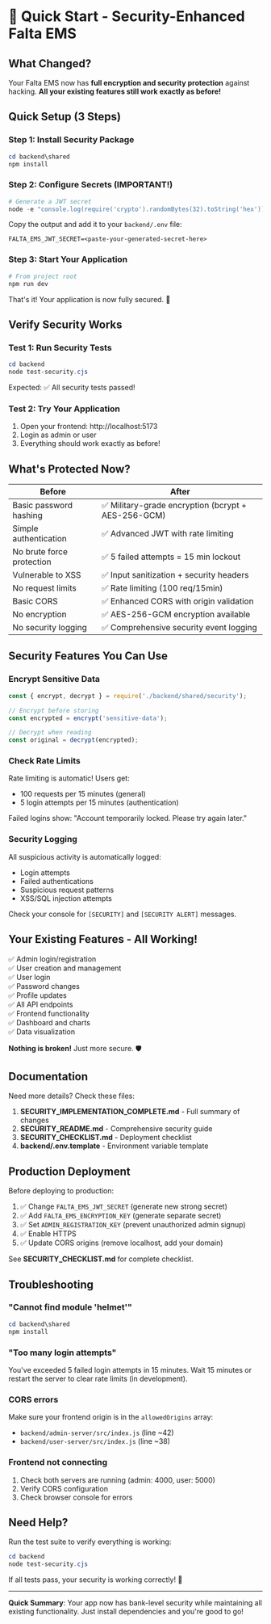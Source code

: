 # 🚀 Quick Start - Security-Enhanced Falta EMS

## What Changed?

Your Falta EMS now has **full encryption and security protection** against hacking. **All your existing features still work exactly as before!**

## Quick Setup (3 Steps)

### Step 1: Install Security Package
```powershell
cd backend\shared
npm install
```

### Step 2: Configure Secrets (IMPORTANT!)
```powershell
# Generate a JWT secret
node -e "console.log(require('crypto').randomBytes(32).toString('hex'))"
```

Copy the output and add it to your `backend/.env` file:
```env
FALTA_EMS_JWT_SECRET=<paste-your-generated-secret-here>
```

### Step 3: Start Your Application
```powershell
# From project root
npm run dev
```

That's it! Your application is now fully secured. 🎉

## Verify Security Works

### Test 1: Run Security Tests
```powershell
cd backend
node test-security.cjs
```

Expected: ✅ All security tests passed!

### Test 2: Try Your Application
1. Open your frontend: http://localhost:5173
2. Login as admin or user
3. Everything should work exactly as before!

## What's Protected Now?

| Before | After |
|--------|-------|
| Basic password hashing | ✅ Military-grade encryption (bcrypt + AES-256-GCM) |
| Simple authentication | ✅ Advanced JWT with rate limiting |
| No brute force protection | ✅ 5 failed attempts = 15 min lockout |
| Vulnerable to XSS | ✅ Input sanitization + security headers |
| No request limits | ✅ Rate limiting (100 req/15min) |
| Basic CORS | ✅ Enhanced CORS with origin validation |
| No encryption | ✅ AES-256-GCM encryption available |
| No security logging | ✅ Comprehensive security event logging |

## Security Features You Can Use

### Encrypt Sensitive Data
```javascript
const { encrypt, decrypt } = require('./backend/shared/security');

// Encrypt before storing
const encrypted = encrypt('sensitive-data');

// Decrypt when reading
const original = decrypt(encrypted);
```

### Check Rate Limits
Rate limiting is automatic! Users get:
- 100 requests per 15 minutes (general)
- 5 login attempts per 15 minutes (authentication)

Failed logins show: "Account temporarily locked. Please try again later."

### Security Logging
All suspicious activity is automatically logged:
- Login attempts
- Failed authentications
- Suspicious request patterns
- XSS/SQL injection attempts

Check your console for `[SECURITY]` and `[SECURITY ALERT]` messages.

## Your Existing Features - All Working!

✅ Admin login/registration  
✅ User creation and management  
✅ User login  
✅ Password changes  
✅ Profile updates  
✅ All API endpoints  
✅ Frontend functionality  
✅ Dashboard and charts  
✅ Data visualization  

**Nothing is broken!** Just more secure. 🛡️

## Documentation

Need more details? Check these files:

1. **SECURITY_IMPLEMENTATION_COMPLETE.md** - Full summary of changes
2. **SECURITY_README.md** - Comprehensive security guide
3. **SECURITY_CHECKLIST.md** - Deployment checklist
4. **backend/.env.template** - Environment variable template

## Production Deployment

Before deploying to production:

1. ✅ Change `FALTA_EMS_JWT_SECRET` (generate new strong secret)
2. ✅ Add `FALTA_EMS_ENCRYPTION_KEY` (generate separate secret)
3. ✅ Set `ADMIN_REGISTRATION_KEY` (prevent unauthorized admin signup)
4. ✅ Enable HTTPS
5. ✅ Update CORS origins (remove localhost, add your domain)

See **SECURITY_CHECKLIST.md** for complete checklist.

## Troubleshooting

### "Cannot find module 'helmet'"
```powershell
cd backend\shared
npm install
```

### "Too many login attempts"
You've exceeded 5 failed login attempts in 15 minutes. Wait 15 minutes or restart the server to clear rate limits (in development).

### CORS errors
Make sure your frontend origin is in the `allowedOrigins` array:
- `backend/admin-server/src/index.js` (line ~42)
- `backend/user-server/src/index.js` (line ~38)

### Frontend not connecting
1. Check both servers are running (admin: 4000, user: 5000)
2. Verify CORS configuration
3. Check browser console for errors

## Need Help?

Run the test suite to verify everything is working:
```powershell
cd backend
node test-security.cjs
```

If all tests pass, your security is working correctly! 🎉

---

**Quick Summary**: Your app now has bank-level security while maintaining all existing functionality. Just install dependencies and you're good to go!
